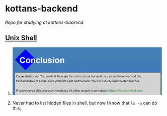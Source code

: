 # kottans-backend

*Repo for studying at kottans-backend*

## [Unix Shell](https://github.com/kottans/backend/blob/master/tasks/unix-shell.md)
1. ![Conclusion](./task_unix_shell/last.PNG)

2. Never had to list hidden files in shell, but now I know that `ls -a` can do this;
